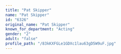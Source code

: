 ```yaml
---
title: "Pat Skipper"
name: "Pat Skipper"
id: "6326"
original_name: "Pat Skipper"
known_for_department: "Acting"
gender: "2"
adult: "false"
profile_path: "/83kKXFGLe1GDXc1lau63gD5W9uF.jpg"
---
```

